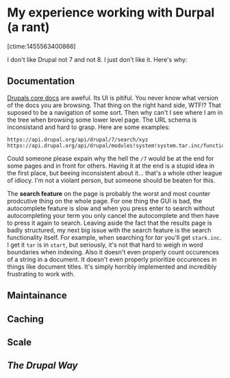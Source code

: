 # My experience working with Durpal (a rant)

[ctime:1455563400866]

I don't like Drupal not 7 and not 8. I just don't like it. Here's why:

## Documentation

[Drupals core docs](https://api.drupal.org/api/drupal/7) are aweful. Its UI is pitiful. You never know what version of the docs you are browsing. That thing on the right hand side, WTF!? That suposed to be a navigation of some sort. Then why can't I see where I am in the tree when browsing some lower level page. The URL schema is inconsistand and hard to grasp. Here are some examples:

```
https://api.drupal.org/api/drupal/7/search/xyz
https://api.drupal.org/api/drupal/modules!system!system.tar.inc/function/Archive_Tar%3A%3A_close/7
```

Could someone please expain why the hell the `/7` would be at the end for some pages and in front for others. Having it at the end is a stupid idea in the first place, but beeing inconsistent about it... that's a whole other league of idiocy. I'm not a violant person, but someone should be beaten for this.

The **search feature** on the page is probably the worst and most counter prodcutive thing on the whole page. For one thing the GUI is bad, the autocomplete feature is slow and when you press enter to search without autocompleting your term you only cancel the autocomplete and then have to press it again to search. Leaving aside the fact that the results page is badly structured, my next big issue with the search feature is the search functionality itself. For example, when searching for _tar_ you'll get `stark.inc`. I get it `tar` is in `start`, but seriously, it's not that hard to weigh in word boundaries when indexing. Also it doesn't even properly count occurences of a string in a document. It doesn't even properly prioritize occurences in things like document titles. It's simply horribly implemented and incredibly frustrating to work with.

## Maintainance

## Caching

## Scale

## _The Drupal Way_

